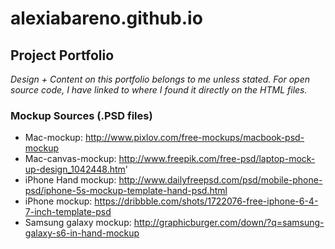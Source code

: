 # alexiabareno.github.io
## Project Portfolio
*Design + Content on this portfolio belongs to me unless stated. For open source code, I have linked to where I found it directly on
the HTML files.*

### Mockup Sources (.PSD files)
* Mac-mockup: http://www.pixlov.com/free-mockups/macbook-psd-mockup
* Mac-canvas-mockup: http://www.freepik.com/free-psd/laptop-mock-up-design_1042448.htm'
* iPhone Hand mockup: http://www.dailyfreepsd.com/psd/mobile-phone-psd/iphone-5s-mockup-template-hand-psd.html
* iPhone mockup: https://dribbble.com/shots/1722076-free-iphone-6-4-7-inch-template-psd
* Samsung galaxy mockup: http://graphicburger.com/down/?q=samsung-galaxy-s6-in-hand-mockup
